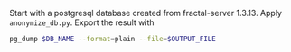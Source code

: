 Start with a postgresql database created from fractal-server 1.3.13.
Apply `anonymize_db.py`.
Export the result with
```bash
pg_dump $DB_NAME --format=plain --file=$OUTPUT_FILE
```

